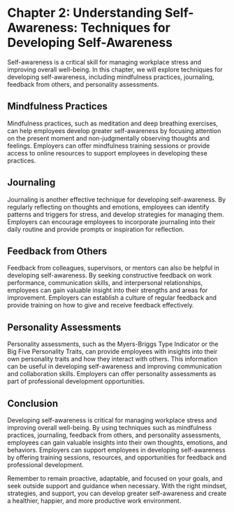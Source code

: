 Chapter 2: Understanding Self-Awareness: Techniques for Developing Self-Awareness
=================================================================================

Self-awareness is a critical skill for managing workplace stress and improving overall well-being. In this chapter, we will explore techniques for developing self-awareness, including mindfulness practices, journaling, feedback from others, and personality assessments.

Mindfulness Practices
---------------------

Mindfulness practices, such as meditation and deep breathing exercises, can help employees develop greater self-awareness by focusing attention on the present moment and non-judgmentally observing thoughts and feelings. Employers can offer mindfulness training sessions or provide access to online resources to support employees in developing these practices.

Journaling
----------

Journaling is another effective technique for developing self-awareness. By regularly reflecting on thoughts and emotions, employees can identify patterns and triggers for stress, and develop strategies for managing them. Employers can encourage employees to incorporate journaling into their daily routine and provide prompts or inspiration for reflection.

Feedback from Others
--------------------

Feedback from colleagues, supervisors, or mentors can also be helpful in developing self-awareness. By seeking constructive feedback on work performance, communication skills, and interpersonal relationships, employees can gain valuable insight into their strengths and areas for improvement. Employers can establish a culture of regular feedback and provide training on how to give and receive feedback effectively.

Personality Assessments
-----------------------

Personality assessments, such as the Myers-Briggs Type Indicator or the Big Five Personality Traits, can provide employees with insights into their own personality traits and how they interact with others. This information can be useful in developing self-awareness and improving communication and collaboration skills. Employers can offer personality assessments as part of professional development opportunities.

Conclusion
----------

Developing self-awareness is critical for managing workplace stress and improving overall well-being. By using techniques such as mindfulness practices, journaling, feedback from others, and personality assessments, employees can gain valuable insights into their own thoughts, emotions, and behaviors. Employers can support employees in developing self-awareness by offering training sessions, resources, and opportunities for feedback and professional development.

Remember to remain proactive, adaptable, and focused on your goals, and seek outside support and guidance when necessary. With the right mindset, strategies, and support, you can develop greater self-awareness and create a healthier, happier, and more productive work environment.
